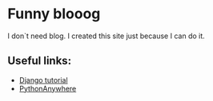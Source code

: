 # Funny blooog

I don`t need blog. I created this site just because I can do it.

## Useful links:
* [Django tutorial](https://tutorial.djangogirls.org/en/)
* [PythonAnywhere](https://www.pythonanywhere.com)